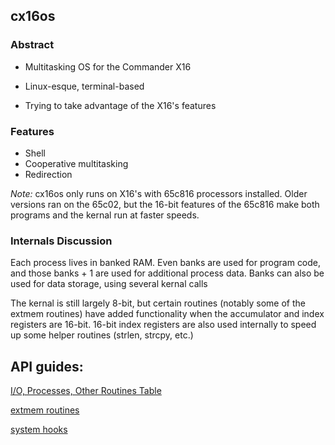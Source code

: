 
## cx16os

### Abstract

- Multitasking OS for the Commander X16

 - Linux-esque, terminal-based
 - Trying to take advantage of the X16's features

### Features

- Shell
- Cooperative multitasking
- Redirection

*Note:* cx16os only runs on X16's with 65c816 processors installed. Older versions ran on the 65c02, but the 16-bit features of the 65c816 make both programs and the kernal run at faster speeds. 

### Internals Discussion

Each process lives in banked RAM. Even banks are used for program code, and those banks + 1 are used for additional process data. Banks can also be used for data storage, using several kernal calls

The kernal is still largely 8-bit, but certain routines (notably some of the extmem routines) have added functionality when the accumulator and index registers are 16-bit. 16-bit index registers are also used internally to speed up some helper routines (strlen, strcpy, etc.)

## API guides:

[I/O, Processes, Other Routines Table](routines.md)

[extmem routines](extmem.md)

[system hooks](system_hooks.md)


